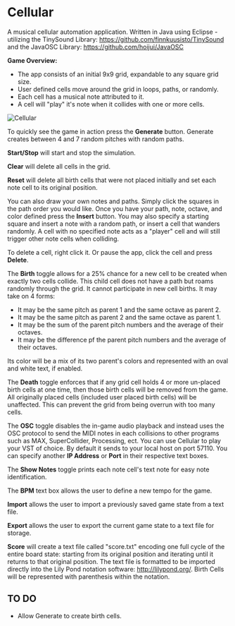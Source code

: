 # Cellular
A musical cellular automation application. Written in Java using Eclipse - utilizing the TinySound Library: https://github.com/finnkuusisto/TinySound and the JavaOSC Library: https://github.com/hoijui/JavaOSC


**Game Overview:**
* The app consists of an initial 9x9 grid, expandable to any square grid size.
* User defined cells move around the grid in loops, paths, or randomly.
* Each cell has a musical note attributed to it.
* A cell will "play" it's note when it collides with one or more cells.

![Cellular](http://i.imgur.com/ED80wib.jpg)

To quickly see the game in action press the **Generate** button. Generate creates between 4 and 7 random pitches with random paths.

**Start/Stop** will start and stop the simulation.

**Clear** will delete all cells in the grid.

**Reset** will delete all birth cells that were not placed initially and set each note cell to its original position.

You can also draw your own notes and paths. Simply click the squares in the path order you would like. Once you have your path, note, octave, and color defined press the **Insert** button. You may also specify a starting square and insert a note with a random path, or insert a cell that wanders randomly. A cell with no specified note acts as a "player" cell and will still trigger other note cells when colliding.

To delete a cell, right click it. Or pause the app, click the cell and press **Delete**.

The **Birth** toggle allows for a 25% chance for a new cell to be created when exactly two cells collide. This child cell does not have a path but roams randomly through the grid. It cannot participate in new cell births. It may take on 4 forms:
* It may be the same pitch as parent 1 and the same octave as parent 2.
* It may be the same pitch as parent 2 and the same octave as parent 1.
* It may be the sum of the parent pitch numbers and the average of their octaves.
* It may be the difference pf the parent pitch numbers and the average of their octaves.

Its color will be a mix of its two parent's colors and represented with an oval and white text, if enabled. 

The **Death** toggle enforces that if any grid cell holds 4 or more un-placed birth cells at one time, then those birth cells will be removed from the game. All originally placed cells (included user placed birth cells) will be unaffected. This can prevent the grid from being overrun with too many cells.

The **OSC** toggle disables the in-game audio playback and instead uses the OSC protocol to send the MIDI notes in each collisions to other programs such as MAX, SuperCollider, Processing, ect. You can use Cellular to play your VST of choice. By default it sends to your local host on port 57110. You can specify another **IP Address** or **Port** in their respective text boxes.

The **Show Notes** toggle prints each note cell's text note for easy note identification.

The **BPM** text box allows the user to define a new tempo for the game.

**Import** allows the user to import a previously saved game state from a text file.

**Export** allows the user to export the current game state to a text file for storage.

**Score** will create a text file called "score.txt" encoding one full cycle of the entire board state: starting from its original position and iterating until it returns to that original position. The text file is formatted to be imported directly into the Lily Pond notation software: http://lilypond.org/. Birth Cells will be represented with parenthesis within the notation.

## TO DO
* Allow Generate to create birth cells.
